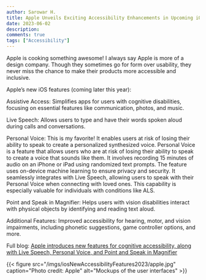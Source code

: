 ```yaml
---
author: Sarowar H.
title: Apple Unveils Exciting Accessibility Enhancements in Upcoming iOS - A Step Towards Inclusivity and Personalization!
date: 2023-06-02
description:
comments: true
tags: ["Accessibility"]
---
```


Apple is cooking something awesome! I always say Apple is more of a design company. Though they sometimes go for form over usability, they never miss the chance to make their products more accessible and inclusive.



Apple’s new iOS features (coming later this year):

Assistive Access: Simplifies apps for users with cognitive disabilities, focusing on essential features like communication, photos, and music.



Live Speech: Allows users to type and have their words spoken aloud during calls and conversations.



Personal Voice: This is my favorite! It enables users at risk of losing their ability to speak to create a personalized synthesized voice. Personal Voice is a feature that allows users who are at risk of losing their ability to speak to create a voice that sounds like them. It involves recording 15 minutes of audio on an iPhone or iPad using randomized text prompts. The feature uses on-device machine learning to ensure privacy and security. It seamlessly integrates with Live Speech, allowing users to speak with their Personal Voice when connecting with loved ones. This capability is especially valuable for individuals with conditions like ALS.



Point and Speak in Magnifier: Helps users with vision disabilities interact with physical objects by identifying and reading text aloud.

Additional Features: Improved accessibility for hearing, motor, and vision impairments, including phonetic suggestions, game controller options, and more.



Full blog: [Apple introduces new features for cognitive accessibility, along with Live Speech, Personal Voice, and Point and Speak in Magnifier](https://nr.apple.com/DH0h2r3ob4)

{{< figure src="/imgs/iosNewAccessibilityFeatures2023/apple.jpg" caption="Photo credit: Apple" alt="Mockups of the user interfaces" >}}
